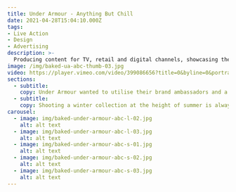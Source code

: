 ```yaml
---
title: Under Armour - Anything But Chill
date: 2021-04-28T15:04:10.000Z
tags:
- Live Action
- Design
- Advertising
description: >-
  Producing content for TV, retail and digital channels, showcasing the premium autumn winter range of one of the biggest sports brands in the world.
image: /img/baked-ua-abc-thumb-03.jpg
video: https://player.vimeo.com/video/399086656?title=0&byline=0&portrait=0
sections:
  - subtitle:
    copy: Under Armour wanted to utilise their brand ambassadors and a selection of influencers to elevate their autumn winter range within Sports Direct stores. Our live action team worked alongside the agency DINK to help produce a digital, retail & TV campaign.
  - subtitle:
    copy: Shooting a winter collection at the height of summer is always a challenge. To meet the requirements of the brief we shot the majority of the campaign at night with an extensive lighting setup. The agility of our experienced production team allowed us to quickly adapt digital content for TV advertising.
carousel:
  - image: img/baked-under-armour-abc-l-02.jpg
    alt: alt text
  - image: img/baked-under-armour-abc-l-03.jpg
    alt: alt text
  - image: img/baked-under-armour-abc-s-01.jpg
    alt: alt text
  - image: img/baked-under-armour-abc-s-02.jpg
    alt: alt text
  - image: img/baked-under-armour-abc-s-03.jpg
    alt: alt text
---
```

